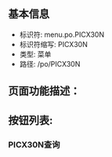 
## 基本信息

- 标识符: menu.po.PICX30N
- 标识符缩写: PICX30N
- 类型: 菜单
- 路径: /po/PICX30N

## 页面功能描述：





## 按钮列表:


### PICX30N查询


